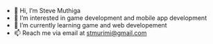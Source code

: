 - 👋 Hi, I’m Steve Muthiga
- 👀 I’m interested in game development and mobile app development
- 🌱 I’m currently learning game and web developement 
- 📫 Reach me via email at stmurimi@gmail.com

<!---
Stmurimi/Stmurimi is a ✨ special ✨ repository because its `README.md` (this file) appears on your GitHub profile.
You can click the Preview link to take a look at your changes.
--->
